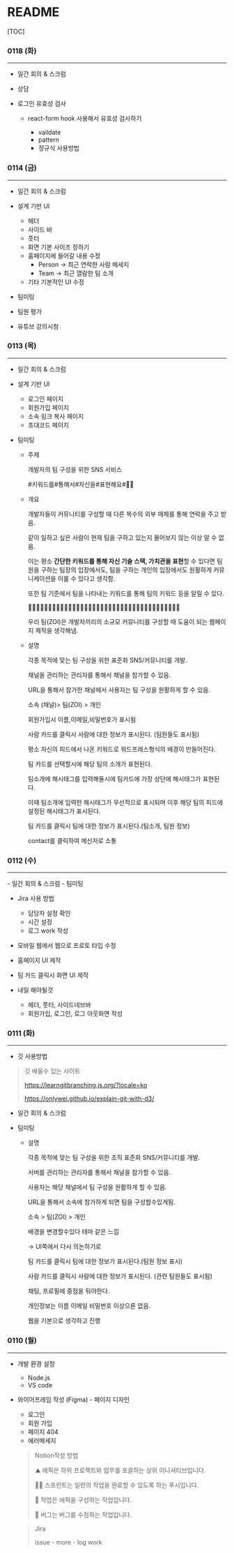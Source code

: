 # README

[TOC]

### 0118 (화)

<hr>

- 일간 회의 & 스크럼 

- 상담

- 로그인 유효성 검사

  - react-form hook 사용해서 유효성 검사하기

    - vaildate
    - pattern
    - 정규식 사용방법

    

### 0114 (금)

<hr>


- 일간 회의 & 스크럼 

- 설계 기반 UI

  - 헤더
  - 사이드 바
  - 풋터
  - 화면 기본 사이즈 정하기
  - 홈페이지에 들어갈 내용 수정 
    - Person -> 최근 연락한 사람 메세지
    - Team -> 최근 열람한 팀 소개 
  - 기타 기본적인 UI 수정

- 팀미팅

- 팀원 평가 

- 유튜브 강의시청

  

### 0113 (목)

<hr>

- 일간 회의 & 스크럼 

- 설계 기반 UI

  - 로그인 페이지
  - 회원가입 페이지
  - 소속 링크 복사 페이지
  - 초대코드 페이지

- 팀미팅

  - 주제 

    개발자의 팀 구성을 위한 SNS 서비스

    \#키워드를#통해서#자신을#표현해요#🐱‍🐉

  

  - 개요

    개발자들이 커뮤니티를 구성할 때 다른 복수의 외부 매체를 통해 연락을 주고 받음.

    같이 일하고 싶은 사람이 현재 팀을 구하고 있는지 물어보지 않는 이상 알 수 없음.

    이는 평소 **간단한 키워드를 통해 자신 기술 스택, 가치관을 표현**할 수 있다면 팀원을 구하는 팀장의 입장에서도, 팀을 구하는 개인의 입장에서도 원활하게 커뮤니케이션을 이룰 수 있다고 생각함.

    또한 팀 기준에서 팀을 나타내는 키워드를 통해 팀의 키워드 등을 알릴 수 있다.

    🐱‍🐉🐱‍🐉🐱‍🐉🐱‍🐉🐱‍🐉🐱‍🐉🐱‍🐉🐱‍🐉🐱‍🐉🐱‍🐉🐱‍🐉🐱‍🐉🐱‍🐉🐱‍🐉🐱‍🐉🐱‍🐉🐱‍🐉🐱‍🐉🐱‍🐉

    우리 팀(ZOI)은 개발자끼리의 소규모 커뮤니티를 구성할 때 도움이 되는 웹페이지 제작을 생각해냄.

  

  - 설명

    각종 목적에 맞는 팀 구성을 위한 표준화 SNS/커뮤니티를 개발.

    채널을 관리하는 관리자를 통해서 채널을 참가할 수 있음.

    URL을 통해서 참가한 채널에서 사용자는 팀 구성을 원활하게 할 수 있음.

    소속 (채널)> 팀(ZOI) > 개인

    회원가입시 이름,이메일,비밀번호가 표시됨

    사람 카드를 클릭시 사람에 대한 정보가 표시된다. (팀원들도 표시됨)

    평소 자신의 피드에서 나온 키워드로 워드프레스형식의 배경이 만들어진다.

    팀 카드를 선택할시에 해당 팀의 소개가 표현된다.

    팀소개에 해시태그를 입력해둘시에 팀카드에 가장 상단에 해시태그가 표현된다.

    이때 팀소개에 입력한 해시태그가 우선적으로 표시되며 이후 해당 팀의 피드에 설정된 해시태그가 표시된다.

    팀 카드를 클릭시 팀에 대한 정보가 표시된다.(팀소개, 팀원 정보)

    contact를 클릭하여 메신저로 소통

    



### 0112 (수)

<hr>
- 일간 회의 & 스크럼
- 팀미팅

  - Jira 사용 방법 
    - 담당자 설정 확인
    - 시간 설정 
    - 로그 work 작성
  - 모바일 웹에서 웹으로 프로토 타입 수정 
  - 홈페이지 UI 제작
  - 팀 카드 클릭시 화면 UI 제작

- 내일 해야될것
  - 헤더, 풋터, 사이드네브바
  - 회원가입, 로그인, 로그 아웃화면 작성



### 0111 (화)

<hr>

- 깃 사용방법

> 깃 배울수 있는 사이트
>
> https://learngitbranching.js.org/?locale=ko
>
> https://onlywei.github.io/explain-git-with-d3/


- 일간 회의 & 스크럼

- 팀미팅

  - 설명

    각종 목적에 맞는 팀 구성을 위한 조직 표준화 SNS/커뮤니티를 개발.

    서버를 관리하는 관리자를 통해서 채널을 참가할 수 있음.

    사용자는 해당 채널에서 팀 구성을 원활하게 할 수 있음.

    URL을 통해서 소속에 참가하게 되면 팀을 구성할수있게됨.

    소속 > 팀(ZOI) > 개인

    배경을 변경할수있다 테마 같은 느낌

    → UI쪽에서 다시 의논하기로

    팀 카드를 클릭시 팀에 대한 정보가 표시된다.(팀원 정보 표시)

    사람 카드를 클릭시 사람에 대한 정보가 표시된다. (관련 팀원들도 표시됨)

    채팅, 프로필에 중점을 둬야한다.

    개인정보는 이름 이메일 비밀번호 이상으론 없음.

    웹을 기본으로 생각하고 진행



### 0110 (월)

<hr>

- 개발 환경 설정 

  - Node.js
  - VS code



- 와이어프레임 작성 (Figma) - 페이지 디자인


  - 로그인 
  - 회원 가입
  - 페이지 404
  - 에러메세지

  >  Notion작성 방법
  >
  > ![⛰](data:image/gif;base64,R0lGODlhAQABAIAAAP///wAAACH5BAEAAAAALAAAAAABAAEAAAICRAEAOw==)⛰ 에픽은 하위 프로젝트와 업무를 포괄하는 상위 이니셔티브입니다.
  >
  >  🏃‍♂️ 스프린트는 일련의 작업을 완료할 수 있도록 하는 푸시입니다. 
  >
  > 🔨 작업은 에픽을 구성하는 작업입니다. 
  >
  > 🐞 버그는 버그를 수정하는 작업입니다.

  > Jira
  >
  > issue - more - log work



